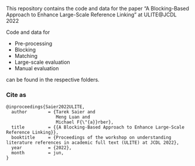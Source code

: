 This repository contains the code and data for the paper “A Blocking-Based Approach to Enhance Large-Scale Reference Linking” at ULITE@JCDL 2022

Code and data for

* Pre-processing
* Blocking
* Matching
* Large-scale evaluation
* Manual evaluation

can be found in the respective folders.

### Cite as

```
@inproceedings{Saier2022ULITE,
  author        = {Tarek Saier and
                   Meng Luan and
                   Michael F{\"{a}}rber},
  title         = {{A Blocking-Based Approach to Enhance Large-Scale Reference Linking}},
  booktitle     = {Proceedings of the workshop on understanding literature references in academic full text (ULITE) at JCDL 2022},
  year          = {2022},
  month         = jun,
}
```
